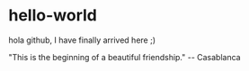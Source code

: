# hello-world

hola github, I have finally arrived here ;)

"This is the beginning of a beautiful friendship."
  -- Casablanca
